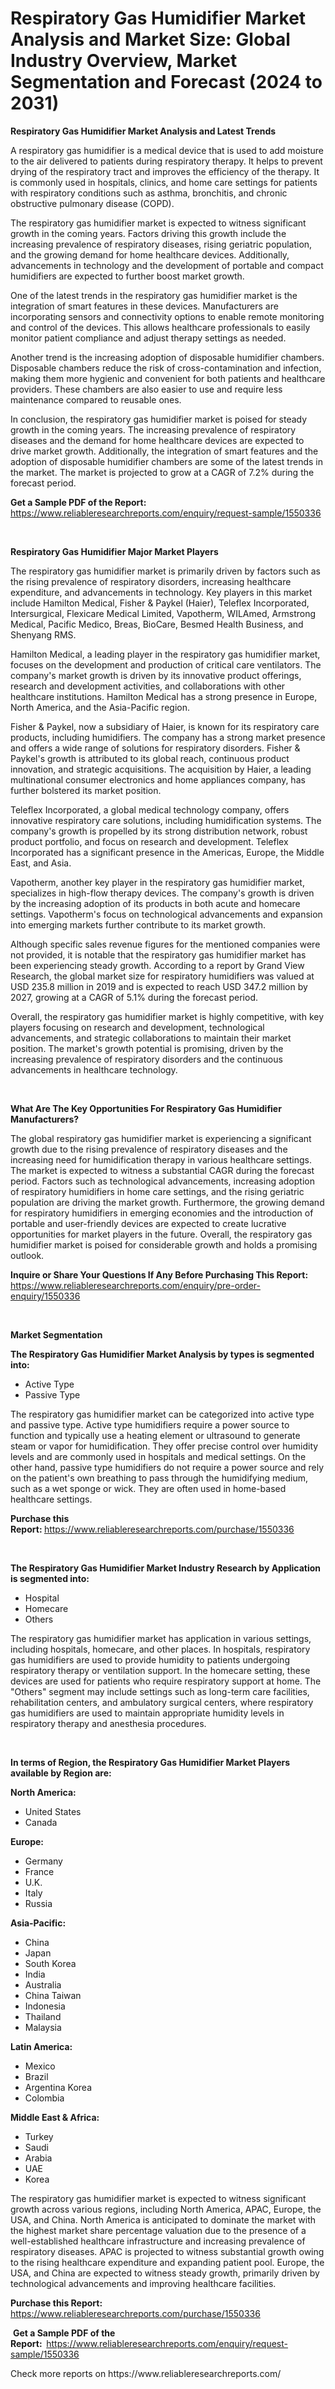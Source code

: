 <p><h1>Respiratory Gas Humidifier Market Analysis and Market Size: Global Industry Overview, Market Segmentation and Forecast (2024 to 2031)</h1></p><p><strong>Respiratory Gas Humidifier Market Analysis and Latest Trends</strong></p>
<p><p>A respiratory gas humidifier is a medical device that is used to add moisture to the air delivered to patients during respiratory therapy. It helps to prevent drying of the respiratory tract and improves the efficiency of the therapy. It is commonly used in hospitals, clinics, and home care settings for patients with respiratory conditions such as asthma, bronchitis, and chronic obstructive pulmonary disease (COPD).</p><p>The respiratory gas humidifier market is expected to witness significant growth in the coming years. Factors driving this growth include the increasing prevalence of respiratory diseases, rising geriatric population, and the growing demand for home healthcare devices. Additionally, advancements in technology and the development of portable and compact humidifiers are expected to further boost market growth.</p><p>One of the latest trends in the respiratory gas humidifier market is the integration of smart features in these devices. Manufacturers are incorporating sensors and connectivity options to enable remote monitoring and control of the devices. This allows healthcare professionals to easily monitor patient compliance and adjust therapy settings as needed.</p><p>Another trend is the increasing adoption of disposable humidifier chambers. Disposable chambers reduce the risk of cross-contamination and infection, making them more hygienic and convenient for both patients and healthcare providers. These chambers are also easier to use and require less maintenance compared to reusable ones.</p><p>In conclusion, the respiratory gas humidifier market is poised for steady growth in the coming years. The increasing prevalence of respiratory diseases and the demand for home healthcare devices are expected to drive market growth. Additionally, the integration of smart features and the adoption of disposable humidifier chambers are some of the latest trends in the market. The market is projected to grow at a CAGR of 7.2% during the forecast period.</p></p>
<p><strong>Get a Sample PDF of the Report:&nbsp;</strong> <a href="https://www.reliableresearchreports.com/enquiry/request-sample/1550336">https://www.reliableresearchreports.com/enquiry/request-sample/1550336</a></p>
<p>&nbsp;</p>
<p><strong>Respiratory Gas Humidifier Major Market Players</strong></p>
<p><p>The respiratory gas humidifier market is primarily driven by factors such as the rising prevalence of respiratory disorders, increasing healthcare expenditure, and advancements in technology. Key players in this market include Hamilton Medical, Fisher & Paykel (Haier), Teleflex Incorporated, Intersurgical, Flexicare Medical Limited, Vapotherm, WILAmed, Armstrong Medical, Pacific Medico, Breas, BioCare, Besmed Health Business, and Shenyang RMS.</p><p>Hamilton Medical, a leading player in the respiratory gas humidifier market, focuses on the development and production of critical care ventilators. The company's market growth is driven by its innovative product offerings, research and development activities, and collaborations with other healthcare institutions. Hamilton Medical has a strong presence in Europe, North America, and the Asia-Pacific region.</p><p>Fisher & Paykel, now a subsidiary of Haier, is known for its respiratory care products, including humidifiers. The company has a strong market presence and offers a wide range of solutions for respiratory disorders. Fisher & Paykel's growth is attributed to its global reach, continuous product innovation, and strategic acquisitions. The acquisition by Haier, a leading multinational consumer electronics and home appliances company, has further bolstered its market position.</p><p>Teleflex Incorporated, a global medical technology company, offers innovative respiratory care solutions, including humidification systems. The company's growth is propelled by its strong distribution network, robust product portfolio, and focus on research and development. Teleflex Incorporated has a significant presence in the Americas, Europe, the Middle East, and Asia.</p><p>Vapotherm, another key player in the respiratory gas humidifier market, specializes in high-flow therapy devices. The company's growth is driven by the increasing adoption of its products in both acute and homecare settings. Vapotherm's focus on technological advancements and expansion into emerging markets further contribute to its market growth.</p><p>Although specific sales revenue figures for the mentioned companies were not provided, it is notable that the respiratory gas humidifier market has been experiencing steady growth. According to a report by Grand View Research, the global market size for respiratory humidifiers was valued at USD 235.8 million in 2019 and is expected to reach USD 347.2 million by 2027, growing at a CAGR of 5.1% during the forecast period.</p><p>Overall, the respiratory gas humidifier market is highly competitive, with key players focusing on research and development, technological advancements, and strategic collaborations to maintain their market position. The market's growth potential is promising, driven by the increasing prevalence of respiratory disorders and the continuous advancements in healthcare technology.</p></p>
<p>&nbsp;</p>
<p><strong>What Are The Key Opportunities For Respiratory Gas Humidifier Manufacturers?</strong></p>
<p><p>The global respiratory gas humidifier market is experiencing a significant growth due to the rising prevalence of respiratory diseases and the increasing need for humidification therapy in various healthcare settings. The market is expected to witness a substantial CAGR during the forecast period. Factors such as technological advancements, increasing adoption of respiratory humidifiers in home care settings, and the rising geriatric population are driving the market growth. Furthermore, the growing demand for respiratory humidifiers in emerging economies and the introduction of portable and user-friendly devices are expected to create lucrative opportunities for market players in the future. Overall, the respiratory gas humidifier market is poised for considerable growth and holds a promising outlook.</p></p>
<p><strong>Inquire or Share Your Questions If Any Before Purchasing This Report:</strong> <a href="https://www.reliableresearchreports.com/enquiry/pre-order-enquiry/1550336">https://www.reliableresearchreports.com/enquiry/pre-order-enquiry/1550336</a></p>
<p>&nbsp;</p>
<p><strong>Market Segmentation</strong></p>
<p><strong>The Respiratory Gas Humidifier Market Analysis by types is segmented into:</strong></p>
<p><ul><li>Active Type</li><li>Passive Type</li></ul></p>
<p><p>The respiratory gas humidifier market can be categorized into active type and passive type. Active type humidifiers require a power source to function and typically use a heating element or ultrasound to generate steam or vapor for humidification. They offer precise control over humidity levels and are commonly used in hospitals and medical settings. On the other hand, passive type humidifiers do not require a power source and rely on the patient's own breathing to pass through the humidifying medium, such as a wet sponge or wick. They are often used in home-based healthcare settings.</p></p>
<p><strong>Purchase this Report:&nbsp;</strong><a href="https://www.reliableresearchreports.com/purchase/1550336">https://www.reliableresearchreports.com/purchase/1550336</a></p>
<p>&nbsp;</p>
<p><strong>The Respiratory Gas Humidifier Market Industry Research by Application is segmented into:</strong></p>
<p><ul><li>Hospital</li><li>Homecare</li><li>Others</li></ul></p>
<p><p>The respiratory gas humidifier market has application in various settings, including hospitals, homecare, and other places. In hospitals, respiratory gas humidifiers are used to provide humidity to patients undergoing respiratory therapy or ventilation support. In the homecare setting, these devices are used for patients who require respiratory support at home. The "Others" segment may include settings such as long-term care facilities, rehabilitation centers, and ambulatory surgical centers, where respiratory gas humidifiers are used to maintain appropriate humidity levels in respiratory therapy and anesthesia procedures.</p></p>
<p>&nbsp;</p>
<p><strong>In terms of Region, the Respiratory Gas Humidifier Market Players available by Region are:</strong></p>
<p>
    <p> <strong> North America: </strong>
        <ul>
            <li>United States</li>
            <li>Canada</li>
        </ul>
        </p> 
    <p> <strong> Europe: </strong>
        <ul>
            <li>Germany</li>
            <li>France</li>
            <li>U.K.</li>
            <li>Italy</li>
            <li>Russia</li>
        </ul>
        </p> 
    <p> <strong> Asia-Pacific: </strong>
        <ul>
            <li>China</li>
            <li>Japan</li>
            <li>South Korea</li>
            <li>India</li>
            <li>Australia</li>
            <li>China Taiwan</li>
            <li>Indonesia</li>
            <li>Thailand</li>
            <li>Malaysia</li>
        </ul>
        </p> 
    <p> <strong> Latin America: </strong>
        <ul>
            <li>Mexico</li>
            <li>Brazil</li>
            <li>Argentina Korea</li>
            <li>Colombia</li>
        </ul>
        </p> 
    <p> <strong> Middle East & Africa: </strong>
        <ul>
            <li>Turkey</li>
            <li>Saudi</li>
            <li>Arabia</li>
            <li>UAE</li>
            <li>Korea</li>
        </ul>
    </p>
    </p>
<p><p>The respiratory gas humidifier market is expected to witness significant growth across various regions, including North America, APAC, Europe, the USA, and China. North America is anticipated to dominate the market with the highest market share percentage valuation due to the presence of a well-established healthcare infrastructure and increasing prevalence of respiratory diseases. APAC is projected to witness substantial growth owing to the rising healthcare expenditure and expanding patient pool. Europe, the USA, and China are expected to witness steady growth, primarily driven by technological advancements and improving healthcare facilities.</p></p>
<p><strong>Purchase this Report: </strong><a href="https://www.reliableresearchreports.com/purchase/1550336">https://www.reliableresearchreports.com/purchase/1550336</a></p>
<p>&nbsp;<strong>Get a Sample PDF of the Report:&nbsp;&nbsp;</strong><a href="https://www.reliableresearchreports.com/enquiry/request-sample/1550336">https://www.reliableresearchreports.com/enquiry/request-sample/1550336</a></p>
<p><strong></strong></p>
<p>Check more reports on https://www.reliableresearchreports.com/</p>